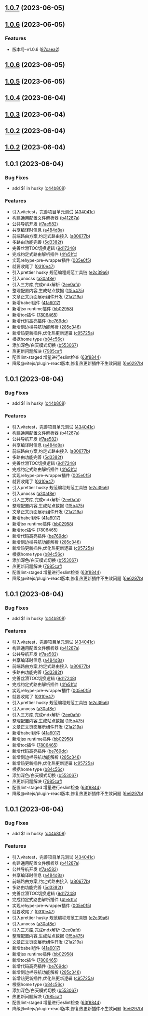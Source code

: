 ## [1.0.7](https://github.com/Eumenides1/jaguar.js/compare/v1.0.6...v1.0.7) (2023-06-05)



## [1.0.6](https://github.com/Eumenides1/jaguar.js/compare/v1.0.5...v1.0.6) (2023-06-05)


### Features

* 版本号-v1.0.6 ([87caea2](https://github.com/Eumenides1/jaguar.js/commit/87caea29f42d446ac3f9df8ab0e15fa76f3dbda7))



## [1.0.6](https://github.com/Eumenides1/jaguar.js/compare/v1.0.5...v1.0.6) (2023-06-05)



## [1.0.5](https://github.com/Eumenides1/jaguar.js/compare/v1.0.4...v1.0.5) (2023-06-05)



## [1.0.4](https://github.com/Eumenides1/jaguar.js/compare/v1.0.3...v1.0.4) (2023-06-04)



## [1.0.3](https://github.com/Eumenides1/jaguar.js/compare/v1.0.2...v1.0.3) (2023-06-04)



## [1.0.2](https://github.com/Eumenides1/jaguar.js/compare/1.0.0-release...1.0.2) (2023-06-04)



## [1.0.2](https://github.com/Eumenides1/jaguar.js/compare/1.0.0-release...1.0.2) (2023-06-04)



## 1.0.1 (2023-06-04)


### Bug Fixes

* add $1 in husky ([c44b808](https://github.com/Eumenides1/jaguar.js/commit/c44b808f8b1208f8a08357fd40f9f447cc8b180c))


### Features

*  引入vitetest，完善项目单元测试 ([434041c](https://github.com/Eumenides1/jaguar.js/commit/434041c09d1f109853e252a9beb421c9913a20a0))
*  构建通用配置文件解析器 ([b41287a](https://github.com/Eumenides1/jaguar.js/commit/b41287a6c1a443aa73cbb70c3fb562e97439424b))
* 公共导航开发 ([f7ae582](https://github.com/Eumenides1/jaguar.js/commit/f7ae5822d784a6264369dcdae3a061b84cceb354))
* 共享编译时信息 ([a484d8a](https://github.com/Eumenides1/jaguar.js/commit/a484d8adc94a9cf8146debef60edb4893ac9532e))
* 前端路由方案,约定式路由接入 ([a80677b](https://github.com/Eumenides1/jaguar.js/commit/a80677b2bad754429b53a7a424db2147ce8b343a))
* 多路由功能完善 ([5d3382f](https://github.com/Eumenides1/jaguar.js/commit/5d3382fada014794d774c897d853eda9951c77b0))
* 完善丝滑TOC切换逻辑 ([9d17248](https://github.com/Eumenides1/jaguar.js/commit/9d172488753fc70849f3ce8ac456c9849e7a14ea))
* 完成约定式路由解析插件 ([4fe51fc](https://github.com/Eumenides1/jaguar.js/commit/4fe51fc4dbce7259de50025ec872fb31492dd57e))
* 实现rehype-pre-wrapper插件 ([005e0f5](https://github.com/Eumenides1/jaguar.js/commit/005e0f5d1ca987635df7525e4b7af5c68067c106))
* 就要收尾了 ([0310e47](https://github.com/Eumenides1/jaguar.js/commit/0310e47527fde42449bcd22729398013cf31644e))
* 引入prettier husky 规范编程规范工具链 ([e2c39a6](https://github.com/Eumenides1/jaguar.js/commit/e2c39a6c745bfc6a5325f66b817814d43dec36a4))
* 引入unocss ([a30af8e](https://github.com/Eumenides1/jaguar.js/commit/a30af8e5a06c40f58e8e94f88dbcc6744d51b012))
* 引入三方库,完成mdx解析 ([2ee0afd](https://github.com/Eumenides1/jaguar.js/commit/2ee0afd5003189724c3e03ee8b1ee2f3d3c8f89a))
* 整理配置内容,生成站点数据 ([1f5b475](https://github.com/Eumenides1/jaguar.js/commit/1f5b475a16211f9595c5ee7fdde8f5371f576238))
* 文章正文页面展示组件开发 ([21a219a](https://github.com/Eumenides1/jaguar.js/commit/21a219ae20d9c448d9b7591962bf2fdcb9f4e51f))
* 新增babel组件 ([41a6017](https://github.com/Eumenides1/jaguar.js/commit/41a6017c96534b37d252f34a38b6bb241fedb4b6))
* 新增jsx runtime插件 ([bb02958](https://github.com/Eumenides1/jaguar.js/commit/bb029584f60f91bd57a4ab91d77d9571fc1eec1f))
* 新增toc插件 ([7806465](https://github.com/Eumenides1/jaguar.js/commit/7806465a9675ed9385bbaf3e2d93df5b8a69f395))
* 新增代码高亮插件 ([be769dc](https://github.com/Eumenides1/jaguar.js/commit/be769dc1c8ba6f79703cfc549a3c5e59eeeeb944))
* 新增侧边栏导航功能解析 ([285c346](https://github.com/Eumenides1/jaguar.js/commit/285c34661005c381d3ca1e7c951624282a84783b))
* 新增热更新插件,优化热更新逻辑 ([c95725a](https://github.com/Eumenides1/jaguar.js/commit/c95725a7d62852cb594ed741dda9208935bafd5f))
* 根据home type ([b84c56c](https://github.com/Eumenides1/jaguar.js/commit/b84c56c7d4099dc7755de2c38ee2a46e8d5f1fe7))
* 添加深色/白天模式切换 ([b553067](https://github.com/Eumenides1/jaguar.js/commit/b5530677cf81867cdee0e8f021943c311777ebfe))
* 热更新问题解决 ([7985caf](https://github.com/Eumenides1/jaguar.js/commit/7985caf75a79fcedc6b5f5a0ebc2815567f6db2b))
* 配置lint-staged 增量进行eslint检查 ([63f8844](https://github.com/Eumenides1/jaguar.js/commit/63f8844b037cad77557f50c6afeefe4532054b49))
* 降级@vitejs/plugin-react版本,修复热更新插件不生效问题 ([6e6297b](https://github.com/Eumenides1/jaguar.js/commit/6e6297baf342e84c6777856ae1fd754c60e5f966))



## 1.0.1 (2023-06-04)


### Bug Fixes

* add $1 in husky ([c44b808](https://github.com/Eumenides1/jaguar.js/commit/c44b808f8b1208f8a08357fd40f9f447cc8b180c))


### Features

*  引入vitetest，完善项目单元测试 ([434041c](https://github.com/Eumenides1/jaguar.js/commit/434041c09d1f109853e252a9beb421c9913a20a0))
*  构建通用配置文件解析器 ([b41287a](https://github.com/Eumenides1/jaguar.js/commit/b41287a6c1a443aa73cbb70c3fb562e97439424b))
* 公共导航开发 ([f7ae582](https://github.com/Eumenides1/jaguar.js/commit/f7ae5822d784a6264369dcdae3a061b84cceb354))
* 共享编译时信息 ([a484d8a](https://github.com/Eumenides1/jaguar.js/commit/a484d8adc94a9cf8146debef60edb4893ac9532e))
* 前端路由方案,约定式路由接入 ([a80677b](https://github.com/Eumenides1/jaguar.js/commit/a80677b2bad754429b53a7a424db2147ce8b343a))
* 多路由功能完善 ([5d3382f](https://github.com/Eumenides1/jaguar.js/commit/5d3382fada014794d774c897d853eda9951c77b0))
* 完善丝滑TOC切换逻辑 ([9d17248](https://github.com/Eumenides1/jaguar.js/commit/9d172488753fc70849f3ce8ac456c9849e7a14ea))
* 完成约定式路由解析插件 ([4fe51fc](https://github.com/Eumenides1/jaguar.js/commit/4fe51fc4dbce7259de50025ec872fb31492dd57e))
* 实现rehype-pre-wrapper插件 ([005e0f5](https://github.com/Eumenides1/jaguar.js/commit/005e0f5d1ca987635df7525e4b7af5c68067c106))
* 就要收尾了 ([0310e47](https://github.com/Eumenides1/jaguar.js/commit/0310e47527fde42449bcd22729398013cf31644e))
* 引入prettier husky 规范编程规范工具链 ([e2c39a6](https://github.com/Eumenides1/jaguar.js/commit/e2c39a6c745bfc6a5325f66b817814d43dec36a4))
* 引入unocss ([a30af8e](https://github.com/Eumenides1/jaguar.js/commit/a30af8e5a06c40f58e8e94f88dbcc6744d51b012))
* 引入三方库,完成mdx解析 ([2ee0afd](https://github.com/Eumenides1/jaguar.js/commit/2ee0afd5003189724c3e03ee8b1ee2f3d3c8f89a))
* 整理配置内容,生成站点数据 ([1f5b475](https://github.com/Eumenides1/jaguar.js/commit/1f5b475a16211f9595c5ee7fdde8f5371f576238))
* 文章正文页面展示组件开发 ([21a219a](https://github.com/Eumenides1/jaguar.js/commit/21a219ae20d9c448d9b7591962bf2fdcb9f4e51f))
* 新增babel组件 ([41a6017](https://github.com/Eumenides1/jaguar.js/commit/41a6017c96534b37d252f34a38b6bb241fedb4b6))
* 新增jsx runtime插件 ([bb02958](https://github.com/Eumenides1/jaguar.js/commit/bb029584f60f91bd57a4ab91d77d9571fc1eec1f))
* 新增toc插件 ([7806465](https://github.com/Eumenides1/jaguar.js/commit/7806465a9675ed9385bbaf3e2d93df5b8a69f395))
* 新增代码高亮插件 ([be769dc](https://github.com/Eumenides1/jaguar.js/commit/be769dc1c8ba6f79703cfc549a3c5e59eeeeb944))
* 新增侧边栏导航功能解析 ([285c346](https://github.com/Eumenides1/jaguar.js/commit/285c34661005c381d3ca1e7c951624282a84783b))
* 新增热更新插件,优化热更新逻辑 ([c95725a](https://github.com/Eumenides1/jaguar.js/commit/c95725a7d62852cb594ed741dda9208935bafd5f))
* 根据home type ([b84c56c](https://github.com/Eumenides1/jaguar.js/commit/b84c56c7d4099dc7755de2c38ee2a46e8d5f1fe7))
* 添加深色/白天模式切换 ([b553067](https://github.com/Eumenides1/jaguar.js/commit/b5530677cf81867cdee0e8f021943c311777ebfe))
* 热更新问题解决 ([7985caf](https://github.com/Eumenides1/jaguar.js/commit/7985caf75a79fcedc6b5f5a0ebc2815567f6db2b))
* 配置lint-staged 增量进行eslint检查 ([63f8844](https://github.com/Eumenides1/jaguar.js/commit/63f8844b037cad77557f50c6afeefe4532054b49))
* 降级@vitejs/plugin-react版本,修复热更新插件不生效问题 ([6e6297b](https://github.com/Eumenides1/jaguar.js/commit/6e6297baf342e84c6777856ae1fd754c60e5f966))



## 1.0.1 (2023-06-04)


### Bug Fixes

* add $1 in husky ([c44b808](https://github.com/Eumenides1/jaguar.js/commit/c44b808f8b1208f8a08357fd40f9f447cc8b180c))


### Features

*  引入vitetest，完善项目单元测试 ([434041c](https://github.com/Eumenides1/jaguar.js/commit/434041c09d1f109853e252a9beb421c9913a20a0))
*  构建通用配置文件解析器 ([b41287a](https://github.com/Eumenides1/jaguar.js/commit/b41287a6c1a443aa73cbb70c3fb562e97439424b))
* 公共导航开发 ([f7ae582](https://github.com/Eumenides1/jaguar.js/commit/f7ae5822d784a6264369dcdae3a061b84cceb354))
* 共享编译时信息 ([a484d8a](https://github.com/Eumenides1/jaguar.js/commit/a484d8adc94a9cf8146debef60edb4893ac9532e))
* 前端路由方案,约定式路由接入 ([a80677b](https://github.com/Eumenides1/jaguar.js/commit/a80677b2bad754429b53a7a424db2147ce8b343a))
* 多路由功能完善 ([5d3382f](https://github.com/Eumenides1/jaguar.js/commit/5d3382fada014794d774c897d853eda9951c77b0))
* 完善丝滑TOC切换逻辑 ([9d17248](https://github.com/Eumenides1/jaguar.js/commit/9d172488753fc70849f3ce8ac456c9849e7a14ea))
* 完成约定式路由解析插件 ([4fe51fc](https://github.com/Eumenides1/jaguar.js/commit/4fe51fc4dbce7259de50025ec872fb31492dd57e))
* 实现rehype-pre-wrapper插件 ([005e0f5](https://github.com/Eumenides1/jaguar.js/commit/005e0f5d1ca987635df7525e4b7af5c68067c106))
* 就要收尾了 ([0310e47](https://github.com/Eumenides1/jaguar.js/commit/0310e47527fde42449bcd22729398013cf31644e))
* 引入prettier husky 规范编程规范工具链 ([e2c39a6](https://github.com/Eumenides1/jaguar.js/commit/e2c39a6c745bfc6a5325f66b817814d43dec36a4))
* 引入unocss ([a30af8e](https://github.com/Eumenides1/jaguar.js/commit/a30af8e5a06c40f58e8e94f88dbcc6744d51b012))
* 引入三方库,完成mdx解析 ([2ee0afd](https://github.com/Eumenides1/jaguar.js/commit/2ee0afd5003189724c3e03ee8b1ee2f3d3c8f89a))
* 整理配置内容,生成站点数据 ([1f5b475](https://github.com/Eumenides1/jaguar.js/commit/1f5b475a16211f9595c5ee7fdde8f5371f576238))
* 文章正文页面展示组件开发 ([21a219a](https://github.com/Eumenides1/jaguar.js/commit/21a219ae20d9c448d9b7591962bf2fdcb9f4e51f))
* 新增babel组件 ([41a6017](https://github.com/Eumenides1/jaguar.js/commit/41a6017c96534b37d252f34a38b6bb241fedb4b6))
* 新增jsx runtime插件 ([bb02958](https://github.com/Eumenides1/jaguar.js/commit/bb029584f60f91bd57a4ab91d77d9571fc1eec1f))
* 新增toc插件 ([7806465](https://github.com/Eumenides1/jaguar.js/commit/7806465a9675ed9385bbaf3e2d93df5b8a69f395))
* 新增代码高亮插件 ([be769dc](https://github.com/Eumenides1/jaguar.js/commit/be769dc1c8ba6f79703cfc549a3c5e59eeeeb944))
* 新增侧边栏导航功能解析 ([285c346](https://github.com/Eumenides1/jaguar.js/commit/285c34661005c381d3ca1e7c951624282a84783b))
* 新增热更新插件,优化热更新逻辑 ([c95725a](https://github.com/Eumenides1/jaguar.js/commit/c95725a7d62852cb594ed741dda9208935bafd5f))
* 根据home type ([b84c56c](https://github.com/Eumenides1/jaguar.js/commit/b84c56c7d4099dc7755de2c38ee2a46e8d5f1fe7))
* 添加深色/白天模式切换 ([b553067](https://github.com/Eumenides1/jaguar.js/commit/b5530677cf81867cdee0e8f021943c311777ebfe))
* 热更新问题解决 ([7985caf](https://github.com/Eumenides1/jaguar.js/commit/7985caf75a79fcedc6b5f5a0ebc2815567f6db2b))
* 配置lint-staged 增量进行eslint检查 ([63f8844](https://github.com/Eumenides1/jaguar.js/commit/63f8844b037cad77557f50c6afeefe4532054b49))
* 降级@vitejs/plugin-react版本,修复热更新插件不生效问题 ([6e6297b](https://github.com/Eumenides1/jaguar.js/commit/6e6297baf342e84c6777856ae1fd754c60e5f966))



## 1.0.1 (2023-06-04)


### Bug Fixes

* add $1 in husky ([c44b808](https://github.com/Eumenides1/jaguar.js/commit/c44b808f8b1208f8a08357fd40f9f447cc8b180c))


### Features

*  引入vitetest，完善项目单元测试 ([434041c](https://github.com/Eumenides1/jaguar.js/commit/434041c09d1f109853e252a9beb421c9913a20a0))
*  构建通用配置文件解析器 ([b41287a](https://github.com/Eumenides1/jaguar.js/commit/b41287a6c1a443aa73cbb70c3fb562e97439424b))
* 公共导航开发 ([f7ae582](https://github.com/Eumenides1/jaguar.js/commit/f7ae5822d784a6264369dcdae3a061b84cceb354))
* 共享编译时信息 ([a484d8a](https://github.com/Eumenides1/jaguar.js/commit/a484d8adc94a9cf8146debef60edb4893ac9532e))
* 前端路由方案,约定式路由接入 ([a80677b](https://github.com/Eumenides1/jaguar.js/commit/a80677b2bad754429b53a7a424db2147ce8b343a))
* 多路由功能完善 ([5d3382f](https://github.com/Eumenides1/jaguar.js/commit/5d3382fada014794d774c897d853eda9951c77b0))
* 完善丝滑TOC切换逻辑 ([9d17248](https://github.com/Eumenides1/jaguar.js/commit/9d172488753fc70849f3ce8ac456c9849e7a14ea))
* 完成约定式路由解析插件 ([4fe51fc](https://github.com/Eumenides1/jaguar.js/commit/4fe51fc4dbce7259de50025ec872fb31492dd57e))
* 实现rehype-pre-wrapper插件 ([005e0f5](https://github.com/Eumenides1/jaguar.js/commit/005e0f5d1ca987635df7525e4b7af5c68067c106))
* 就要收尾了 ([0310e47](https://github.com/Eumenides1/jaguar.js/commit/0310e47527fde42449bcd22729398013cf31644e))
* 引入prettier husky 规范编程规范工具链 ([e2c39a6](https://github.com/Eumenides1/jaguar.js/commit/e2c39a6c745bfc6a5325f66b817814d43dec36a4))
* 引入unocss ([a30af8e](https://github.com/Eumenides1/jaguar.js/commit/a30af8e5a06c40f58e8e94f88dbcc6744d51b012))
* 引入三方库,完成mdx解析 ([2ee0afd](https://github.com/Eumenides1/jaguar.js/commit/2ee0afd5003189724c3e03ee8b1ee2f3d3c8f89a))
* 整理配置内容,生成站点数据 ([1f5b475](https://github.com/Eumenides1/jaguar.js/commit/1f5b475a16211f9595c5ee7fdde8f5371f576238))
* 文章正文页面展示组件开发 ([21a219a](https://github.com/Eumenides1/jaguar.js/commit/21a219ae20d9c448d9b7591962bf2fdcb9f4e51f))
* 新增babel组件 ([41a6017](https://github.com/Eumenides1/jaguar.js/commit/41a6017c96534b37d252f34a38b6bb241fedb4b6))
* 新增jsx runtime插件 ([bb02958](https://github.com/Eumenides1/jaguar.js/commit/bb029584f60f91bd57a4ab91d77d9571fc1eec1f))
* 新增toc插件 ([7806465](https://github.com/Eumenides1/jaguar.js/commit/7806465a9675ed9385bbaf3e2d93df5b8a69f395))
* 新增代码高亮插件 ([be769dc](https://github.com/Eumenides1/jaguar.js/commit/be769dc1c8ba6f79703cfc549a3c5e59eeeeb944))
* 新增侧边栏导航功能解析 ([285c346](https://github.com/Eumenides1/jaguar.js/commit/285c34661005c381d3ca1e7c951624282a84783b))
* 新增热更新插件,优化热更新逻辑 ([c95725a](https://github.com/Eumenides1/jaguar.js/commit/c95725a7d62852cb594ed741dda9208935bafd5f))
* 根据home type ([b84c56c](https://github.com/Eumenides1/jaguar.js/commit/b84c56c7d4099dc7755de2c38ee2a46e8d5f1fe7))
* 添加深色/白天模式切换 ([b553067](https://github.com/Eumenides1/jaguar.js/commit/b5530677cf81867cdee0e8f021943c311777ebfe))
* 热更新问题解决 ([7985caf](https://github.com/Eumenides1/jaguar.js/commit/7985caf75a79fcedc6b5f5a0ebc2815567f6db2b))
* 配置lint-staged 增量进行eslint检查 ([63f8844](https://github.com/Eumenides1/jaguar.js/commit/63f8844b037cad77557f50c6afeefe4532054b49))
* 降级@vitejs/plugin-react版本,修复热更新插件不生效问题 ([6e6297b](https://github.com/Eumenides1/jaguar.js/commit/6e6297baf342e84c6777856ae1fd754c60e5f966))




